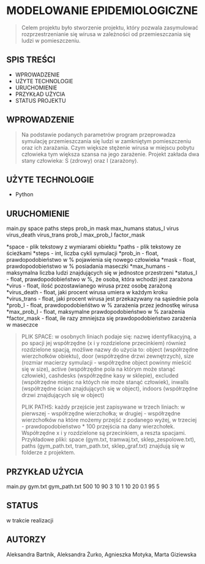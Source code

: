 # MODELOWANIE EPIDEMIOLOGICZNE
> Celem projektu było stworzenie projektu, który pozwala zasymulować rozprzestrzenianie się wirusa w zależności od przemieszczania się ludzi w pomieszczeniu.
## SPIS TREŚCI
* WPROWADZENIE
* UŻYTE TECHNOLOGIE
* URUCHOMIENIE
* PRZYKŁAD UŻYCIA
* STATUS PROJEKTU
## WPROWADZENIE
>Na podstawie podanych parametrów program przeprowadza symulację przemieszczania się ludzi w zamkniętym pomieszczeniu oraz ich zarażania. Czym większe stężenie
>wirusa w miejscu pobytu człowieka tym większa szansa na jego zarażenie. Projekt zakłada dwa stany człowieka: S (zdrowy) oraz I (zarażony).
## UŻYTE TECHNOLOGIE
- Python
## URUCHOMIENIE
main.py space paths steps prob_in mask max_humans status_I virus virus_death virus_trans prob_I max_prob_I factor_mask

*space - plik tekstowy z wymiarami obiektu
*paths - plik tekstowy ze ścieżkami
*steps - int, liczba cykli symulacji
*prob_in - float, prawdopodobieństwo w % pojawienia się nowego człowieka
*mask - float, prawdopodobieństwo w % posiadania maseczki
*max_humans - maksymalna liczba ludzi znajdujących się w jednostce przestrzeni
*status_I - float, prawdopodobieństwo w %, że osoba, która wchodzi jest zarażona
*virus - float, ilość pozostawianego wirusa przez osobę zarażoną
*virus_death - float, jaki procent wirusa umiera w każdym kroku
*virus_trans - float, jaki procent wirusa jest przekazywany na sąsiednie pola
*prob_I - float, prawdopodobieńśtwo w % zarażenia przez jednostkę wirusa
*max_prob_I - float, maksymalne prawdopodobieństwo w % zarażenia
*factor_mask - float, ile razy zmniejsza się prawdopodobieństwo zarażenia w maseczce
>PLIK SPACE: w osobnych liniach podaje się: nazwę identyfikacyjną, a po spacji jej współrzędne (x i y rozdzielone przecinkiem) również rozdzielone spacją,
>możliwe nazwy do użycia to: object (współrzędne wierzchołków obiektu), door (współrzędne drzwi zewnętrzych), size (rozmiar macierzy symulacji - współrzędne object powinny mieścić się w size), 
>active (współrzędne pola na którym może stanąć człowiek), cashdesks (współrzędne kasy w sklepie), excluded (współrzędne miejsc na któych nie może stanąć człowiek),
>inwalls (współrzędne ścian znajdujących się w object), indoors (współrzędne drzwi znajdujących się w object)
>
>PLIK PATHS: każdy przejście jest zapisywane w trzech liniach: w pierwszej - współrzędne wierzchołka; w drugiej - współrzędne wierzchołków na które możemy przejść z podanego wyżej,
>w trzeciej - prawdopodobieństwo * 100 przejścia na dany wierzchołek. Współrzędne x i y rozdzielone są przecinkiem, a reszta spacjami.
>Przykładowe pliki: space (gym.txt, tramwaj.txt, sklep_zespolowe.txt), paths (gym_path.txt, tram_path.txt, sklep_graf.txt) znajdują się w folderze z projektem.
## PRZYKŁAD UŻYCIA
main.py gym.txt gym_path.txt 500 10 90 3 10 1 10 20 0.1 95 5
## STATUS
w trakcie realizacji
## AUTORZY
Aleksandra Bartnik, Aleksandra Żurko, Agnieszka Motyka, Marta Giziewska
